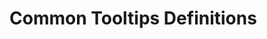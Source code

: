 # Common Tooltips Definitions

<!-- Define your terms and definitions here using the format: -->
<!-- [^term]: definition text -->

[^Advanced Feature]: Features (including AI generation, email handling) that require the installation of the Foundry Campaign Builder backend.
[^Advanced Features]: Features (including AI generation, email handling) that require the installation of the Foundry Campaign Builder backend.
[^Campaign]: A collection of Sessions played by the same (or generally the same) group of players.
[^Campaigns]: Collections of Sessions played by the same (or generally the same) group of players.
[^Character]: A character within the Setting (generally an NPC).  Characters can represent anything from a minor enemy to a shopkeeper to a god.  They belong to a Species.
[^Characters]: A character within the Setting (generally an NPC).  Characters can represent anything from a minor enemy to a shopkeeper to a god.  They belong to a Species.
[^Current session]: In Play Mode, the Session being actively played; in Prep Mode, the next Session being prepped for.  In both cases, it is determined by the Session in the Campaign with the highest number.  See the Prep-Play Toggle under Navigation for more details.
[^Delivered]: Session items (Lore, Vignettes, NPCs, Locations, etc.) can be marked as "delivered" on the respective tabs to indicate that they were used during that Session.  
[^Undelivered]: Session items (Lore, Vignettes, NPCs, Locations, etc.) can be marked as "delivered" on the respective tabs to indicate that they were used during that Session.  
[^Entry]: A Character, Location, or Organization in your Setting.
[^Entries]: Characters, Locations, and Organizations in your Setting.
[^Fantastic Locations]: Per the Lazy DM, these are the backdrops to the Vignettes.  We connect them directly to Locations from Session for easy resuse and connection to Foundry scenes.
[^Location]: A location within the Setting.  Locations represent a place in the Setting and can describe anything from a room in a dungeon to a nation to a different plane of existence.  They have a hierarchichal structure.
[^Locations]: A location within the Setting.  Locations represent a place in the Setting and can describe anything from a room in a dungeon to a nation to a different plane of existence.  They have a hierarchichal structure.
[^Lore]: Called "Secrets and Clues" by The Lazy DM, short bits of lore that you may give out to the players over the course of a session.
[^Magic items]: Per The Lazy DM, special loot you may consider giving the players during the session. We connect them to Foundry Items to make it easy to drop onto the scene or character sheet.
[^Relevant Monsters]: Per The Lazy DM, the enemies that the players may face in that session.  Separated from Vignettes because you aren't assuming ahead of time where they will come in. We connect them to Foundry actors to make easy to get relevant details and add to a scene.
[^NPC]: Called "Important NPCs" by The Lazy DM, an NPC that the players may encounter in a session.  We connect them directly to Characters in the Setting.
[^NPCs]: Called "Important NPCs" by The Lazy DM, the NPCs that the players may encounter in a session.  We connect them directly to Characters in the Setting.
[^Organization]: An organization within the Setting.  Organizations represent a group of characters and can describe anything from a clan to a guild to a religion. They have a hierarchichal structure.
[^Organizations]: An organization within the Setting.  Organizations represent a group of characters and can describe anything from a clan to a guild to a religion. They have a hierarchichal structure.
[^Play mode]: Indicated by the Prep/Play toggle in the title bar, this is the mode where you're actively running a session with your players.  It enables a variety of special functionality.
[^PC]: A player character - linked to Campaigns/Sessions. Generally NOT tied to Setting Characters.
[^PCs]: Player characters - linked to Campaigns/Sessions. Generally NOT tied to Setting Characters.
[^Prep mode]: Indicated by the Prep/Play toggle in the title bar, this is the default mode where you're typically building out your Setting and preparing for the next Session.
[^Session]: A single play session. When running in "Play Mode", the most recent Session is enabled with additional functionality that you can use during your play session.
[^Sessions]: Single play sessions. When running in "Play Mode", the most recent Session is enabled with additional functionality that you can use during your play session.
[^Setting]: The fictional setting where your Campaigns take place (i.e. the equivalent of The Forgotten Realms, Eberron, etc.).
[^Settings]: The fictional settings where your Campaigns take place (i.e. the equivalent of The Forgotten Realms, Eberron, etc.).
[^Setting Directory]: The top section of the Directory Sidebar, where you can see all of the Entries in each Setting.
[^Species]: The species or race of a Character.  They are defined in the module's settings and are used to facilitate search and AI character description/image creation.
[^Strong start]: Per The Lazy DM, a situation that immediately immerses players in the action and world of the game, pulling them out of their real-world distractions.
[^Topic]: A category that organizes related Entries. There are three Topics: Characters, Locations, and Organizations.
[^Type]: A user-defined categorization of Entries to assist in finding Entries within a Topic. For example, Characters might have Types such as NPC, PC, Monster, etc.; Locations could have Types such as City, Town, Dungeon, Ruin, etc.  They can be shown in the Setting tree, and are used to facilitate search and AI character description/image creation.
[^Types]: The user-defined categorizations of Entries to assist in finding Entries within a Topic. For example, Characters might have Types such as NPC, PC, Monster, etc.; Locations could have Types such as City, Town, Dungeon, Ruin, etc.  They can be shown in the Setting tree, and are used to facilitate search and AI character description/image creation.
[^Vignette]: Called "Scenes" by The Lazy DM, a potential element that can be used to build a session. They are not necessarily a fixed, linear script but rather a collection of ideas, encounters, or plot points that can be woven together depending on player actions and the flow of the game.
[^Vignettes]: Called "Scenes" by The Lazy DM, potential elements that can be used to build a session. They are not necessarily a fixed, linear script but rather a collection of ideas, encounters, or plot points that can be woven together depending on player actions and the flow of the game.
